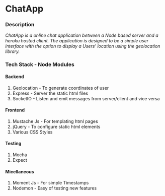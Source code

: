# ChatApp

### Description
*ChatApp is a online chat application between a Node based server and a heroku hosted client. The application is designed to be a simple user interface with the option to display a Users' location using the geolocation library.*

### Tech Stack - Node Modules

#### Backend
1. Geolocation - To generate coordinates of user
2. Express - Server the static html files
3. SocketIO - Listen and emit messages from server/client and vice versa

#### Frontend
1. Mustache Js - For templating html pages
2. jQuery - To configure static html elements
3. Various CSS Styles

#### Testing
1. Mocha
2. Expect

#### Micellaneous
1. Moment Js - For simple Timestamps
2. Nodemon - Easy of testing new features


